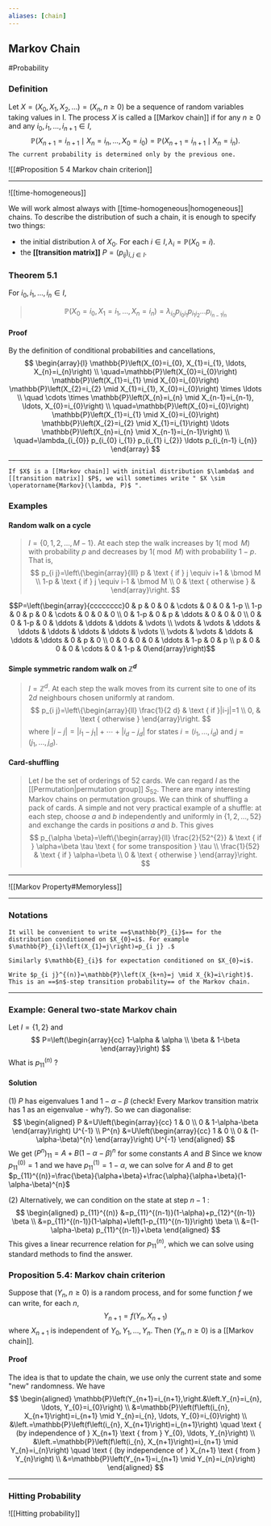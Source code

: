 ```yaml
---
aliases: [chain]
---
```

## Markov Chain
#Probability

### Definition
Let $X=\left(X_{0}, X_{1}, X_{2}, \ldots\right)=\left(X_{n}, n \geq 0\right)$ be a sequence of random variables taking values in I. The process $X$ is called a [[Markov chain]] if for any $n \geq 0$ and any $i_{0}, i_{1}, \ldots, i_{n+1} \in I$,
$$
\mathbb{P}\left(X_{n+1}=i_{n+1} \mid X_{n}=i_{n}, \ldots, X_{0}=i_{0}\right)=\mathbb{P}\left(X_{n+1}=i_{n+1} \mid X_{n}=i_{n}\right).
$$
`The current probability is determined only by the previous one.`

![[#Proposition 5 4 Markov chain criterion]]


---
![[time-homogeneous]]

We will work almost always with [[time-homogeneous|homogeneous]] chains. To describe the distribution of such a chain, it is enough to specify two things:
- the initial distribution $\lambda$ of $X_{0}$. For each $i \in I, \lambda_{i}=\mathbb{P}\left(X_{0}=i\right)$.
- the **[[transition matrix]]** $P=\left(p_{i j}\right)_{i, j \in I}$.

### Theorem 5.1
>
For $i_{0}, i_{1}, \ldots, i_{n} \in I$,
>$$
\mathbb{P}\left(X_{0}=i_{0}, X_{1}=i_{1}, \ldots, X_{n}=i_{n}\right)=\lambda_{i_{0}} p_{i_{0} i_{1}} p_{i_{1} i_{2}} \ldots p_{i_{n-1} i_{n}}
>$$

#### Proof
By the definition of conditional probabilities and cancellations,
$$
\begin{array}{l}
\mathbb{P}\left(X_{0}=i_{0}, X_{1}=i_{1}, \ldots, X_{n}=i_{n}\right) \\
\quad=\mathbb{P}\left(X_{0}=i_{0}\right) \mathbb{P}\left(X_{1}=i_{1} \mid X_{0}=i_{0}\right) \mathbb{P}\left(X_{2}=i_{2} \mid X_{1}=i_{1}, X_{0}=i_{0}\right) \times \ldots \\
\quad \cdots \times \mathbb{P}\left(X_{n}=i_{n} \mid X_{n-1}=i_{n-1}, \ldots, X_{0}=i_{0}\right) \\
\quad=\mathbb{P}\left(X_{0}=i_{0}\right) \mathbb{P}\left(X_{1}=i_{1} \mid X_{0}=i_{0}\right) \mathbb{P}\left(X_{2}=i_{2} \mid X_{1}=i_{1}\right) \ldots \mathbb{P}\left(X_{n}=i_{n} \mid X_{n-1}=i_{n-1}\right) \\
\quad=\lambda_{i_{0}} p_{i_{0} i_{1}} p_{i_{1} i_{2}} \ldots p_{i_{n-1} i_{n}}
\end{array}
$$

---
```ad-note
If $X$ is a [[Markov chain]] with initial distribution $\lambda$ and [[transition matrix]] $P$, we will sometimes write " $X \sim \operatorname{Markov}(\lambda, P)$ ".
```

### Examples
#### Random walk on a cycle
>$I=\{0,1,2, \ldots, M-1\} .$ At each step the walk increases by $1(\bmod M)$ with probability $p$ and decreases by $1(\bmod M)$ with probability $1-p$. That is,
>$$
p_{i j}=\left\{\begin{array}{lll}
p & \text { if } j \equiv i+1 & \bmod M \\
1-p & \text { if } j \equiv i-1 & \bmod M \\
0 & \text { otherwise } &
\end{array}\right.
>$$

$$P=\left(\begin{array}{cccccccc}0 & p & 0 & 0 & \cdots & 0 & 0 & 1-p \\ 1-p & 0 & p & 0 & \cdots & 0 & 0 & 0 \\ 0 & 1-p & 0 & p & \ddots & 0 & 0 & 0 \\ 0 & 0 & 1-p & 0 & \ddots & \ddots & \ddots & \vdots \\ \vdots & \vdots & \ddots & \ddots & \ddots & \ddots & \ddots & \vdots \\ \vdots & \vdots & \ddots & \ddots & \ddots & 0 & p & 0 \\ 0 & 0 & 0 & 0 & \ddots & 1-p & 0 & p \\ p & 0 & 0 & 0 & \cdots & 0 & 1-p & 0\end{array}\right)$$

#### Simple symmetric random walk on $\mathbb{Z}^{d}$
>$I=\mathbb{Z}^{d}$. At each step the walk moves from its current site to one of its $2 d$ neighbours chosen uniformly at random.
>$$
p_{i j}=\left\{\begin{array}{ll}
\frac{1}{2 d} & \text { if }|i-j|=1 \\
0, & \text { otherwise }
\end{array}\right.
>$$
where $|i-j|=\left|i_{1}-j_{1}\right|+\cdots+\left|i_{d}-j_{d}\right|$ for states $i=\left(i_{1}, \ldots, i_{d}\right)$ and $j=\left(j_{1}, \ldots, j_{d}\right)$.

#### Card-shuffling
>Let $I$ be the set of orderings of 52 cards. We can regard $I$ as the [[Permutation|permutation group]] $S_{52}$. There are many interesting Markov chains on permutation groups. We can think of shuffling a pack of cards. A simple and not very practical example of a shuffle: at each step, choose $a$ and $b$ independently and uniformly in $\{1,2, \ldots, 52\}$ and exchange the cards in positions $a$ and $b$. This gives
>$$
p_{\alpha \beta}=\left\{\begin{array}{ll}
\frac{2}{52^{2}} & \text { if } \alpha=\beta \tau \text { for some transposition } \tau \\
\frac{1}{52} & \text { if } \alpha=\beta \\
0 & \text { otherwise }
\end{array}\right.
>$$

---
![[Markov Property#Memoryless]]

---
### Notations
```ad-note
It will be convenient to write ==$\mathbb{P}_{i}$== for the distribution conditioned on $X_{0}=i$. For example $\mathbb{P}_{i}\left(X_{1}=j\right)=p_{i j} .$

Similarly $\mathbb{E}_{i}$ for expectation conditioned on $X_{0}=i$.

Write $p_{i j}^{(n)}=\mathbb{P}\left(X_{k+n}=j \mid X_{k}=i\right)$. This is an ==$n$-step transition probability== of the Markov chain.
```

---
### Example: General two-state Markov chain
Let $I=\{1,2\}$ and
$$
P=\left(\begin{array}{cc}
1-\alpha & \alpha \\
\beta & 1-\beta
\end{array}\right)
$$
What is $p_{11}^{(n)}$ ?
#### Solution
(1) $P$ has eigenvalues 1 and $1-\alpha-\beta$ (check! Every Markov transition matrix has 1 as an eigenvalue - why?). So we can diagonalise:
$$
\begin{aligned}
P &=U\left(\begin{array}{cc}
1 & 0 \\
0 & 1-\alpha-\beta
\end{array}\right) U^{-1} \\
P^{n} &=U\left(\begin{array}{cc}
1 & 0 \\
0 & (1-\alpha-\beta)^{n}
\end{array}\right) U^{-1}
\end{aligned}
$$
We get $\left(P^{n}\right)_{11}=A+B(1-\alpha-\beta)^{n}$ for some constants $A$ and $B$
Since we know $p_{11}^{(0)}=1$ and we have $p_{11}^{(1)}=1-\alpha$, we can solve for $A$ and $B$ to get $p_{11}^{(n)}=\frac{\beta}{\alpha+\beta}+\frac{\alpha}{\alpha+\beta}(1-\alpha-\beta)^{n}$

(2) Alternatively, we can condition on the state at step $n-1$ :
$$
\begin{aligned}
p_{11}^{(n)} &=p_{11}^{(n-1)}(1-\alpha)+p_{12}^{(n-1)} \beta \\
&=p_{11}^{(n-1)}(1-\alpha)+\left(1-p_{11}^{(n-1)}\right) \beta \\
&=(1-\alpha-\beta) p_{11}^{(n-1)}+\beta
\end{aligned}
$$
This gives a linear recurrence relation for $p_{11}^{(n)}$, which we can solve using standard methods to find the answer.

### Proposition 5.4: Markov chain criterion
Suppose that $\left(Y_{n}, n \geq 0\right)$ is a random process, and for some function $f$ we can write, for each $n$,
$$
Y_{n+1}=f\left(Y_{n}, X_{n+1}\right)
$$
where $X_{n+1}$ is independent of $Y_{0}, Y_{1}, \ldots, Y_{n} .$ Then $\left(Y_{n}, n \geq 0\right)$ is a [[Markov chain]].

#### Proof
The idea is that to update the chain, we use only the current state and some "new" randomness. We have
$$
\begin{aligned}
\mathbb{P}\left(Y_{n+1}=i_{n+1},\right.&\left.Y_{n}=i_{n}, \ldots, Y_{0}=i_{0}\right) \\
&=\mathbb{P}\left(f\left(i_{n}, X_{n+1}\right)=i_{n+1} \mid Y_{n}=i_{n}, \ldots, Y_{0}=i_{0}\right) \\
&\left.=\mathbb{P}\left(f\left(i_{n}, X_{n+1}\right)=i_{n+1}\right) \quad \text { (by independence of } X_{n+1} \text { from } Y_{0}, \ldots, Y_{n}\right) \\
&\left.=\mathbb{P}\left(f\left(i_{n}, X_{n+1}\right)=i_{n+1} \mid Y_{n}=i_{n}\right) \quad \text { (by independence of } X_{n+1} \text { from } Y_{n}\right) \\
&=\mathbb{P}\left(Y_{n+1}=i_{n+1} \mid Y_{n}=i_{n}\right)
\end{aligned}
$$

---
### Hitting Probability
![[Hitting probability]]